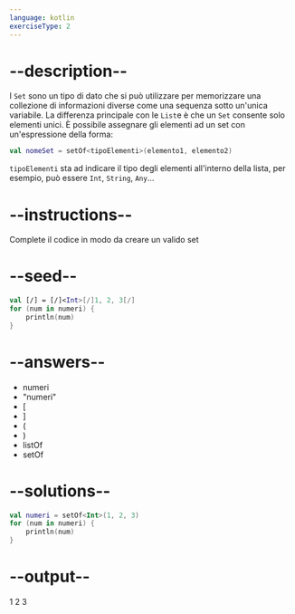 ```yaml
---
language: kotlin
exerciseType: 2
---
```


# --description--

I `Set` sono un tipo di dato che si può utilizzare per memorizzare una collezione di informazioni diverse come una sequenza sotto un'unica variabile.
La differenza principale con le `List`e è che un `Set` consente solo elementi unici.
È possibile assegnare gli elementi ad un set con un'espressione della forma:
```kotlin
val nomeSet = setOf<tipoElementi>(elemento1, elemento2)
```
`tipoElementi` sta ad indicare il tipo degli elementi all'interno della lista, per esempio, può essere  `Int`, `String`, `Any`...

# --instructions--

Complete il codice in modo da creare un valido set

# --seed--

```kotlin
val [/] = [/]<Int>[/]1, 2, 3[/]
for (num in numeri) {
    println(num)
}
```

# --answers--

- numeri
- "numeri"
- [
- ]
- (
- )
- listOf
- setOf

# --solutions--

```kotlin
val numeri = setOf<Int>(1, 2, 3)
for (num in numeri) {
    println(num)
}
```

# --output--

1
2
3

